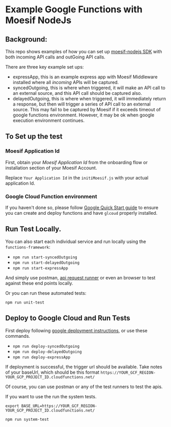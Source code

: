 
# Example Google Functions with Moesif NodeJs

## Background:

This repo shows examples of how you can set up [moesif-nodejs SDK](https://github.com/Moesif/moesif-nodejs) with both incoming API calls and outGoing API calls.

There are three key example set ups:

- expressApp, this is an example express app with Moesif Middleware installed where all _incoming_ APIs will be captured.
- syncedOutgoing, this is where when triggered, it will make an API call to an external source, and this API call should be captured also.
- delayedOutgoing, this is where when triggered, it will immediately return a response, but then will trigger a series of API call to an external source. This may fail to be captured by Moesif if it exceeds timeout of google functions environment. However, it may be ok when google execution environment continues.

## To Set up the test


### Moesif Application Id

First, obtain your _Moesif Application Id_ from the onboarding flow or installation section of your Moesif Account.

Replace `Your Application Id` in the `initiMoesif.js` with your actual application Id.

### Google Cloud Function environment

If you haven't done so, please follow [Google Quick Start guide](https://cloud.google.com/functions/docs/first-nodejs) to ensure you can create and deploy functions and have `glcoud` properly installed.


## Run Test Locally.

You can also start each individual service and run locally using the `functions-framework`:

- `npm run start-syncedOutgoing`
- `npm run start-delayedOutgoing`
- `npm run start-expressApp`

And simply use postman, [api request runner](http://www.apirequest.net) or even an browser to test against these end points locally.

Or you can run these automated tests:

`npm run unit-test`

## Deploy to Google Cloud and Run Tests

First deploy following [google deployment instructions](https://cloud.google.com/functions/docs/deploying/filesystem), or use these commands.

- `npm run deploy-syncedOutgoing`
- `npm run deploy-delayedOutgoing`
- `npm run deploy-expressApp`

If deployment is successful, the trigger url should be available. Take notes of your baseUrl, which should be this format `https://YOUR_GCF_REGION-YOUR_GCP_PROJECT_ID.cloudfunctions.net/`

Of course, you can use postman or any of the test runners to test the apis.

If you want to use the run the system tests.

`export BASE_URL=https://YOUR_GCF_REGION-YOUR_GCP_PROJECT_ID.cloudfunctions.net/`

`npm run system-test`

